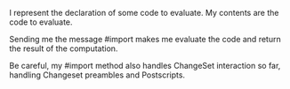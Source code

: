 I represent the declaration of some code to evaluate.  My contents are the code to evaluate.Sending me the message #import makes me evaluate the code and return the result of the computation.Be careful, my #import method also handles ChangeSet interaction so far, handling Changeset preambles and Postscripts.